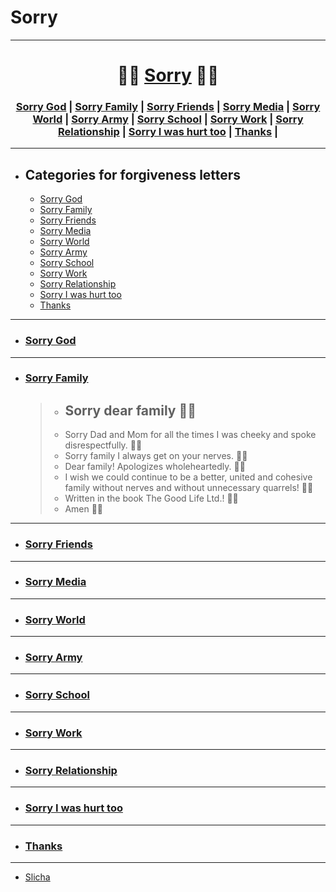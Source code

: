 # Sorry

---

<div align="center">

# 🙏🏼 [Sorry](https://github.com/Anlominus/Anlominus/blob/main/Sorry.md) 🙏🏼

### [Sorry God]() | [Sorry Family]() | [Sorry Friends]() | [Sorry Media]() | [Sorry World]() | [Sorry Army]() | [Sorry School]() | [Sorry Work]() | [Sorry Relationship]() | [Sorry I was hurt too]() | [Thanks]() | 
  
</div>

---
- ## Categories for forgiveness letters
  - [Sorry God](#sorry-god)
  - [Sorry Family]()
  - [Sorry Friends]()
  - [Sorry Media]()
  - [Sorry World]()
  - [Sorry Army]()
  - [Sorry School]()
  - [Sorry Work]()
  - [Sorry Relationship]()
  - [Sorry I was hurt too]()
  - [Thanks]()

---

- ### [Sorry God]()

---

- ### [Sorry Family]()
  > - ## Sorry dear family 🙏🏼
  > - Sorry Dad and Mom for all the times I was cheeky and spoke disrespectfully. 🙏🏼
  > - Sorry family I always get on your nerves. 🙏🏼
  > - Dear family! Apologizes wholeheartedly. 🙏🏼
  > - I wish we could continue to be a better, united and cohesive family without nerves and without unnecessary quarrels! 🙏🏼
  > - Written in the book The Good Life Ltd.! 🙏🏼
  > - Amen 🙏🏼 

---

- ### [Sorry Friends]()

---

- ### [Sorry Media]()

---

- ### [Sorry World]()

---

- ### [Sorry Army]()

---

- ### [Sorry School]()

---

- ### [Sorry Work]()

---

- ### [Sorry Relationship]()

---

- ### [Sorry I was hurt too]()

---

- ### [Thanks]()

---

- [Slicha](https://slicha.com/)
